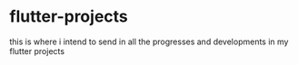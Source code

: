 # flutter-projects
this is where i intend to send in all the progresses and developments in my flutter projects
